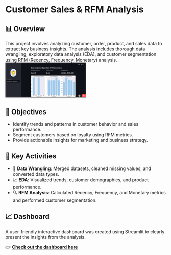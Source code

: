 # Customer Sales & RFM Analysis

## 📊 Overview
This project involves analyzing customer, order, product, and sales data to extract key business insights. The analysis includes thorough data wrangling, exploratory data analysis (EDA), and customer segmentation using RFM (Recency, Frequency, Monetary) analysis.
<img src="preview.png" alt="Customer Sales Dashboard" width="50%"/>

## 🧠 Objectives
- Identify trends and patterns in customer behavior and sales performance.
- Segment customers based on loyalty using RFM metrics.
- Provide actionable insights for marketing and business strategy.

## 📌 Key Activities
- 📂 **Data Wrangling**: Merged datasets, cleaned missing values, and converted data types.
- 📈 **EDA**: Visualized trends, customer demographics, and product performance.
- 🔍 **RFM Analysis**: Calculated Recency, Frequency, and Monetary metrics and performed customer segmentation.

## 📈 Dashboard

A user-friendly interactive dashboard was created using Streamlit to clearly present the insights from the analysis.

👉 **[Check out the dashboard here](https://github.com/azzandwi1/dashboard-DiCo)**


